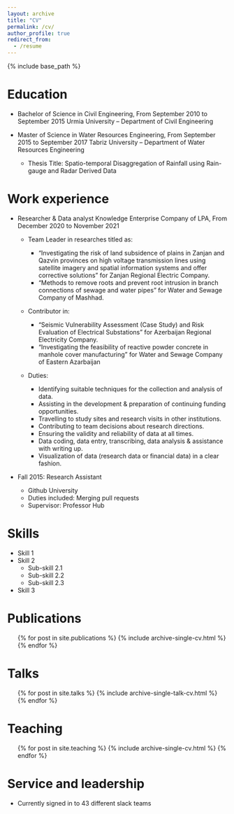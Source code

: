 ```yaml
---
layout: archive
title: "CV"
permalink: /cv/
author_profile: true
redirect_from:
  - /resume
---
```


{% include base_path %}

Education
======
* Bachelor of Science in Civil Engineering, From September 2010 to September 2015
Urmia University – Department of Civil Engineering

* Master of Science in Water Resources Engineering, From September 2015 to September 2017
Tabriz University – Department of Water Resources Engineering

  * Thesis Title: Spatio-temporal Disaggregation of Rainfall using Rain-gauge and Radar Derived Data

Work experience
======
* Researcher & Data analyst
  Knowledge Enterprise Company of LPA, From December 2020 to November 2021
    * Team Leader in researches titled as:
      * “Investigating the risk of land subsidence of plains in Zanjan and Qazvin provinces on high voltage transmission lines using satellite imagery and spatial information systems and offer corrective solutions” for Zanjan Regional Electric Company.
      * “Methods to remove roots and prevent root intrusion in branch connections of sewage and water pipes” for Water and Sewage Company of Mashhad.
    * Contributor in:
      * “Seismic Vulnerability Assessment (Case Study) and Risk Evaluation of Electrical Substations” for Azerbaijan Regional Electricity Company.
      * “Investigating the feasibility of reactive powder concrete in manhole cover manufacturing” for Water and Sewage Company of Eastern Azarbaijan

    * Duties:
      * Identifying suitable techniques for the collection and analysis of data.
      * Assisting in the development & preparation of continuing funding opportunities.
      * Travelling to study sites and research visits in other institutions.
      * Contributing to team decisions about research directions.
      * Ensuring the validity and reliability of data at all times.
      * Data coding, data entry, transcribing, data analysis & assistance with writing up.
      * Visualization of data (research data or financial data) in a clear fashion.




* Fall 2015: Research Assistant
  * Github University
  * Duties included: Merging pull requests
  * Supervisor: Professor Hub
  
Skills
======
* Skill 1
* Skill 2
  * Sub-skill 2.1
  * Sub-skill 2.2
  * Sub-skill 2.3
* Skill 3

Publications
======
  <ul>{% for post in site.publications %}
    {% include archive-single-cv.html %}
  {% endfor %}</ul>
  
Talks
======
  <ul>{% for post in site.talks %}
    {% include archive-single-talk-cv.html %}
  {% endfor %}</ul>
  
Teaching
======
  <ul>{% for post in site.teaching %}
    {% include archive-single-cv.html %}
  {% endfor %}</ul>
  
Service and leadership
======
* Currently signed in to 43 different slack teams
